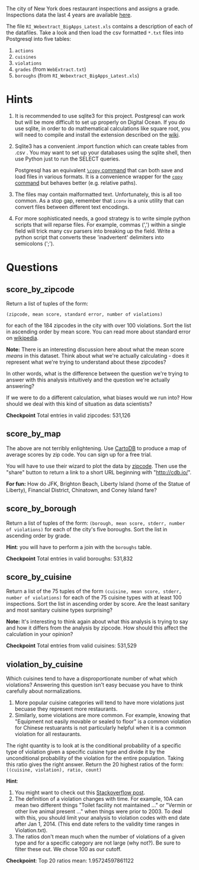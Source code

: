 The city of New York does restaurant inspections and assigns a grade.
Inspections data the last 4 years are available
[here](https://s3.amazonaws.com/thedataincubator/coursedata/nyc_inspection_data.zip).

The file `RI_Webextract_BigApps_Latest.xls` contains a description of each of
the datafiles.  Take a look and then load the csv formatted `*.txt` files into
Postgresql into five tables:
1. `actions`
2. `cuisines`
3. `violations`
4. `grades` (from `WebExtract.txt`)
5. `boroughs` (from `RI_Webextract_BigApps_Latest.xls`)

# Hints
1. It is recommended to use sqlite3 for this project. Postgresql can work but
   will be more difficult to set up properly on Digital Ocean. If you do use
   sqlite, in order to do mathematical calculations like square root, you will
   need to compile and install the extension described on the
   [wiki](https://sites.google.com/a/thedataincubator.com/the-data-incubator-wiki/course-information-and-logistics/getting-started/setup).
2. Sqlite3 has a convenient .import function which can create tables from .csv .
   You may want to set up your databases using the sqlite shell, then use Python
   just to run the SELECT queries.

   Postgresql has an equivalent [`\copy`
   command](http://www.postgresql.org/docs/9.2/static/app-psql.html#APP-PSQL-META-COMMANDS-COPY)
   that can both save and load files in various formats.  It is a convenience
   wrapper for the [`copy`
   command](http://www.postgresql.org/docs/9.2/static/sql-copy.html) but
   behaves better (e.g. relative paths).
3. The files may contain malformatted text.  Unfortunately, this is all too
   common.  As a stop gap, remember that `iconv` is a unix utility that can
   convert files between different text encodings.
4. For more sophisticated needs, a good strategy is to write simple python
   scripts that will reparse files.  For example, commas (',') within a single
   field will trick many csv parsers into breaking up the field.  Write a
   python script that converts these 'inadvertent' delimiters into semicolons
   (';').

# Questions

## score_by_zipcode
Return a list of tuples of the form:
```
(zipcode, mean score, standard error, number of violations)
```
for each of the 184 zipcodes in the city with over 100 violations. Sort the
list in ascending order by mean score. You can read more about standard error
on [wikipedia](http://en.wikipedia.org/wiki/Standard_error).

**Note:** There is an interesting discussion here about what the mean score
*means* in this dataset. Think about what we're actually calculating - 
does it represent what we're trying to understand about these zipcodes?

In other words, what is the difference between the question we're trying
to answer with this analysis intuitively and the question we're actually
answering?

If we were to do a different calculation, what biases would we run into?
How should we deal with this kind of situation as data scientists? 

**Checkpoint**
Total entries in valid zipcodes: 531,126

## score_by_map
The above are not terribly enlightening.  Use [CartoDB](http://cartodb.com/)
to produce a map of average scores by zip code.  You can sign up for a free
trial.

You will have to use their wizard to plot the data by
[zipcode](http://docs.cartodb.com/cartodb-editor.html#geocoding-data).  Then
use the "share" button to return a link to a short URL beginning with
"http://cdb.io/".

**For fun:** How do JFK, Brighton Beach, Liberty Island (home of the Statue of
Liberty), Financial District, Chinatown, and Coney Island fare?

## score_by_borough
Return a list of tuples of the form:
    ```
    (borough, mean score, stderr, number of violations)
    ```
for each of the city's five boroughs. Sort the list in ascending order by grade.

**Hint**: you will have to perform a join with the `boroughs` table.

**Checkpoint**
Total entries in valid boroughs: 531,832

## score_by_cuisine
Return a list of the 75 tuples of the form
    ```
    (cuisine, mean score, stderr, number of violations)
    ```
for each of the 75 cuisine types with at least 100 inspections. Sort the list 
in ascending order by score. Are the least sanitary and most sanitary cuisine
types surprising?

**Note:** It's interesting to think again about what this analysis is trying
to say and how it differs from the analysis by zipcode. How should this
affect the calculation in your opinion?

**Checkpoint**
Total entries from valid cuisines: 531,529

## violation_by_cuisine
Which cuisines tend to have a disproportionate number of what which violations?
Answering this question isn't easy becuase you have to think carefully about
normalizations.

1. More popular cuisine categories will tend to have more violations just
   becuase they represent more restaurants.
2. Similarly, some violations are more common.  For example, knowing that
   "Equipment not easily movable or sealed to floor" is a common violation for
   Chinese restuarants is not particularly helpful when it is a common
   violation for all restaurants.

The right quantity is to look at is the conditional probability of a specific
type of violation given a specific cuisine type and divide it by the
unconditional probability of the violation for the entire population. Taking
this ratio gives the right answer.  Return the 20 highest ratios of the form:
    ```
    ((cuisine, violation), ratio, count)
    ```

**Hint**:
1. You might want to check out this [Stackoverflow
   post](http://stackoverflow.com/questions/972877/calculate-frequency-using-sql).
2. The definition of a violation changes with time.  For example, 10A can mean
   two different things "Toilet facility not maintained ..." or "Vermin or
   other live animal present ..." when things were prior to 2003. To deal with
   this, you should limit your analysis to violation codes with end date after
   Jan 1, 2014. (This end date refers to the validity time ranges in
   Violation.txt).
3. The ratios don't mean much when the number of violations of a given type and
   for a specific category are not large (why not?).  Be sure to filter these
   out.  We chose 100 as our cutoff.

**Checkpoint**:
Top 20 ratios mean: 1.95724597861122
